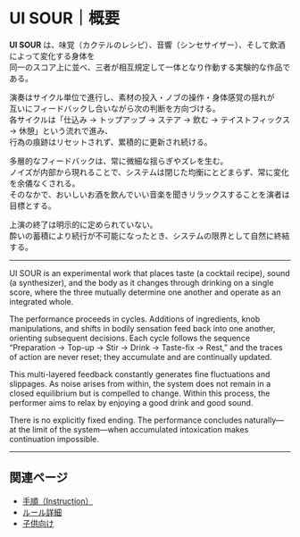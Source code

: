 # UI SOUR｜概要

**UI SOUR** は、味覚（カクテルのレシピ）、音響（シンセサイザー）、そして飲酒によって変化する身体を  
同一のスコア上に並べ、三者が相互規定して一体となり作動する実験的な作品である。

演奏はサイクル単位で進行し、素材の投入・ノブの操作・身体感覚の揺れが  
互いにフィードバックし合いながら次の判断を方向づける。  
各サイクルは「仕込み → トップアップ → ステア → 飲む → テイストフィックス → 休憩」という流れで進み、  
行為の痕跡はリセットされず、累積的に更新され続ける。

多層的なフィードバックは、常に微細な揺らぎやズレを生む。  
ノイズが内部から現れることで、システムは閉じた均衡にとどまらず、常に変化を余儀なくされる。  
そのなかで、おいしいお酒を飲んでいい音楽を聞きリラックスすることを演者は目標とする。

上演の終了は明示的に定められていない。  
酔いの蓄積により続行が不可能になったとき、システムの限界として自然に終結する。

---

UI SOUR is an experimental work that places taste (a cocktail recipe), sound (a synthesizer), and the body as it changes through drinking on a single score, where the three mutually determine one another and operate as an integrated whole.

The performance proceeds in cycles. Additions of ingredients, knob manipulations, and shifts in bodily sensation feed back into one another, orienting subsequent decisions. Each cycle follows the sequence “Preparation → Top-up → Stir → Drink → Taste-fix → Rest,” and the traces of action are never reset; they accumulate and are continually updated.

This multi-layered feedback constantly generates fine fluctuations and slippages. As noise arises from within, the system does not remain in a closed equilibrium but is compelled to change. Within this process, the performer aims to relax by enjoying a good drink and good sound.

There is no explicitly fixed ending. The performance concludes naturally—at the limit of the system—when accumulated intoxication makes continuation impossible.

---

## 関連ページ
- [手順（Instruction）](instruction.md)
- [ルール詳細](rules-detail.md)  
- [子供向け](intro.md)
